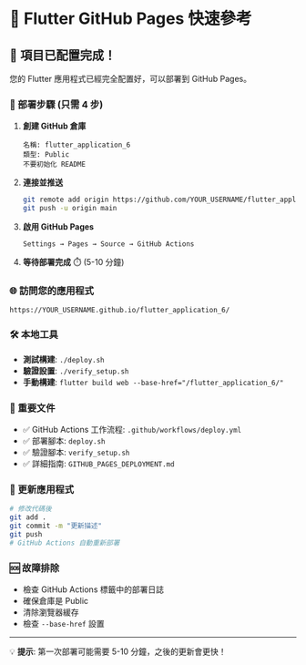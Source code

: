 # 🚀 Flutter GitHub Pages 快速參考

## 📁 項目已配置完成！

您的 Flutter 應用程式已經完全配置好，可以部署到 GitHub Pages。

### 🎯 部署步驟 (只需 4 步)

1. **創建 GitHub 倉庫**
   ```
   名稱: flutter_application_6
   類型: Public
   不要初始化 README
   ```

2. **連接並推送**
   ```bash
   git remote add origin https://github.com/YOUR_USERNAME/flutter_application_6.git
   git push -u origin main
   ```

3. **啟用 GitHub Pages**
   ```
   Settings → Pages → Source → GitHub Actions
   ```

4. **等待部署完成** ⏱️ (5-10 分鐘)

### 🌐 訪問您的應用程式
```
https://YOUR_USERNAME.github.io/flutter_application_6/
```

### 🛠️ 本地工具

- **測試構建**: `./deploy.sh`
- **驗證設置**: `./verify_setup.sh`
- **手動構建**: `flutter build web --base-href="/flutter_application_6/"`

### 📝 重要文件

- ✅ GitHub Actions 工作流程: `.github/workflows/deploy.yml`
- ✅ 部署腳本: `deploy.sh`
- ✅ 驗證腳本: `verify_setup.sh`
- ✅ 詳細指南: `GITHUB_PAGES_DEPLOYMENT.md`

### 🔄 更新應用程式

```bash
# 修改代碼後
git add .
git commit -m "更新描述"
git push
# GitHub Actions 自動重新部署
```

### 🆘 故障排除

- 檢查 GitHub Actions 標籤中的部署日誌
- 確保倉庫是 Public
- 清除瀏覽器緩存
- 檢查 `--base-href` 設置

---
💡 **提示**: 第一次部署可能需要 5-10 分鐘，之後的更新會更快！
